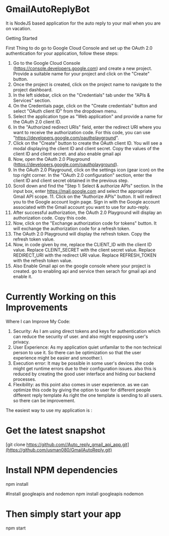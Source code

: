 # GmailAutoReplyBot
It is NodeJS based application for the auto reply to your mail when you are on vacation.

Getting Started

First Thing to do go to Google Cloud Console and set up the OAuth 2.0 authentication for your application, follow these steps:

1. Go to the Google Cloud Console (https://console.developers.google.com) and create a new project. Provide a suitable name for your project and click on the "Create" button.
2. Once the project is created, click on the project name to navigate to the project dashboard.
3. In the left sidebar, click on the "Credentials" tab under the "APIs & Services" section.
4. On the Credentials page, click on the "Create credentials" button and select "OAuth client ID" from the dropdown menu.
5. Select the application type as "Web application" and provide a name for the OAuth 2.0 client ID.
6. In the "Authorized redirect URIs" field, enter the redirect URI where you want to receive the authorization code. For this code, you can use 
 "https://developers.google.com/oauthplayground".
7. Click on the "Create" button to create the OAuth client ID. You will see a modal displaying the client ID and client secret. Copy the values of the client ID and client secret. and also enable gmail api
8. Now, open the OAuth 2.0 Playground (https://developers.google.com/oauthplayground).
9. In the OAuth 2.0 Playground, click on the settings icon (gear icon) on the top right corner. In the "OAuth 2.0 configuration" section, enter the client ID and client secret obtained in the previous step.
10. Scroll down and find the "Step 1: Select & authorize APIs" section. In the input box, enter https://mail.google.com and select the appropriate Gmail API scope. 11. Click on the "Authorize APIs" button. It will redirect you to the Google account login page. Sign in with the Google account associated with the Gmail account you want to use for auto-reply.
12. After successful authorization, the OAuth 2.0 Playground will display an authorization code. Copy this code.
13. Now, click on the "Exchange authorization code for tokens" button. It will exchange the authorization code for a refresh token.
14. The OAuth 2.0 Playground will display the refresh token. Copy the refresh token value.
15. Now, in code given by me, replace the  CLIENT_ID with the client ID value. Replace CLEINT_SECRET with the client secret value. Replace REDIRECT_URI with the redirect URI value. Replace REFRESH_TOKEN with the refresh token value.
16. Also Enable Gmail api on the google console where your project is created. go to enabling api and service then serach for gmail api and enable it.

# Currently Working on this Improvements 

Where I can Improve My Code:
1. Security: As I am using direct tokens and keys for authentication which can reduce the security of user. and also might expposing user's privacy.
2. User Experience: As my application quiet unfamilar to the non technical person to use it. So there can be optimization so that the user experience might be easier and smoother.\
3. Execution error: It may be possible in some user's devices the code might get runtime errors due to their configuration issues. also this is reduced by creating the good user interface and hiding our backend processes.
4. Flexibility: as this point also comes in user experience. as we can optimize this code by giving the option to user for different people different reply template
 As right the one template is sending to all users. so there can be improvement.   


The easiest way to use my application is :

# Get the latest snapshot
[git clone https://github.com//Auto_reply_gmail_api_app.git](https://github.com/usman080/GmailAutoReply.git)

# Install NPM dependencies
npm install

#Install googleapis and nodemon
npm install googleapis nodemon

# Then simply start your app
npm start

